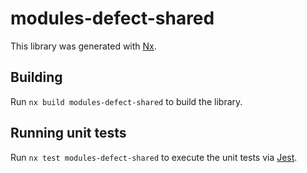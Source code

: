 # modules-defect-shared

This library was generated with [Nx](https://nx.dev).

## Building

Run `nx build modules-defect-shared` to build the library.

## Running unit tests

Run `nx test modules-defect-shared` to execute the unit tests via [Jest](https://jestjs.io).
